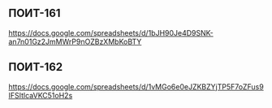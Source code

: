 ## ПОИТ-161
https://docs.google.com/spreadsheets/d/1bJH90Je4D9SNK-an7n01Gz2JmMWrP9nOZBzXMbKoBTY

## ПОИТ-162
https://docs.google.com/spreadsheets/d/1vMGo6e0eJZKBZYjTP5F7oZFus9IFSItlcaVKC51oH2s